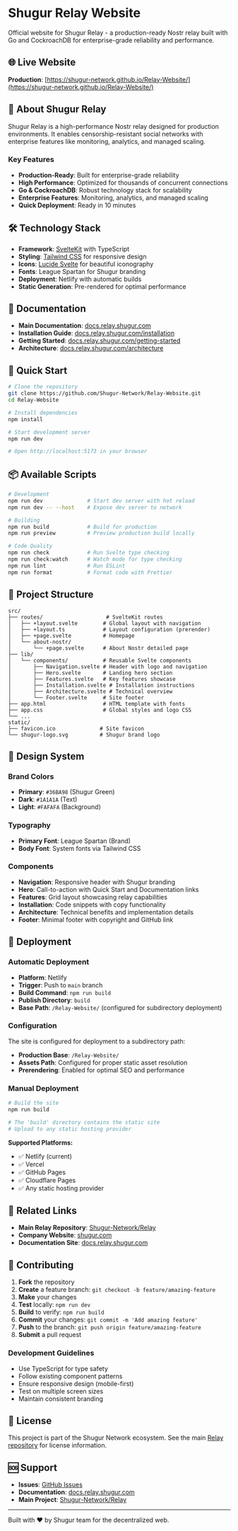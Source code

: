 # Shugur Relay Website

Official website for Shugur Relay - a production-ready Nostr relay built with Go and CockroachDB for enterprise-grade reliability and performance.

## 🌐 Live Website

**Production**: [https://shugur-network.github.io/Relay-Website/](https://shugur-network.github.io/Relay-Website/)

## 🚀 About Shugur Relay

Shugur Relay is a high-performance Nostr relay designed for production environments. It enables censorship-resistant social networks with enterprise features like monitoring, analytics, and managed scaling.

### Key Features

- **Production-Ready**: Built for enterprise-grade reliability
- **High Performance**: Optimized for thousands of concurrent connections
- **Go & CockroachDB**: Robust technology stack for scalability
- **Enterprise Features**: Monitoring, analytics, and managed scaling
- **Quick Deployment**: Ready in 10 minutes

## 🛠️ Technology Stack

- **Framework**: [SvelteKit](https://kit.svelte.dev/) with TypeScript
- **Styling**: [Tailwind CSS](https://tailwindcss.com/) for responsive design
- **Icons**: [Lucide Svelte](https://lucide.dev/) for beautiful iconography
- **Fonts**: League Spartan for Shugur branding
- **Deployment**: Netlify with automatic builds
- **Static Generation**: Pre-rendered for optimal performance

## 📖 Documentation

- **Main Documentation**: [docs.relay.shugur.com](https://docs.relay.shugur.com)
- **Installation Guide**: [docs.relay.shugur.com/installation](https://docs.relay.shugur.com/installation)
- **Getting Started**: [docs.relay.shugur.com/getting-started](https://docs.relay.shugur.com/getting-started)
- **Architecture**: [docs.relay.shugur.com/architecture](https://docs.relay.shugur.com/architecture)

## 🏃 Quick Start

```bash
# Clone the repository
git clone https://github.com/Shugur-Network/Relay-Website.git
cd Relay-Website

# Install dependencies
npm install

# Start development server
npm run dev

# Open http://localhost:5173 in your browser
```

## 📦 Available Scripts

```bash
# Development
npm run dev              # Start dev server with hot reload
npm run dev -- --host    # Expose dev server to network

# Building
npm run build            # Build for production
npm run preview          # Preview production build locally

# Code Quality
npm run check            # Run Svelte type checking
npm run check:watch      # Watch mode for type checking
npm run lint             # Run ESLint
npm run format           # Format code with Prettier
```

## 📁 Project Structure

```text
src/
├── routes/                    # SvelteKit routes
│   ├── +layout.svelte        # Global layout with navigation
│   ├── +layout.ts            # Layout configuration (prerender)
│   ├── +page.svelte          # Homepage
│   └── about-nostr/          
│       └── +page.svelte      # About Nostr detailed page
├── lib/
│   └── components/           # Reusable Svelte components
│       ├── Navigation.svelte # Header with logo and navigation
│       ├── Hero.svelte       # Landing hero section
│       ├── Features.svelte   # Key features showcase
│       ├── Installation.svelte # Installation instructions
│       ├── Architecture.svelte # Technical overview
│       └── Footer.svelte     # Site footer
├── app.html                  # HTML template with fonts
├── app.css                   # Global styles and logo CSS
└── ...
static/
├── favicon.ico              # Site favicon
└── shugur-logo.svg          # Shugur brand logo
```

## 🎨 Design System

### Brand Colors

- **Primary**: `#36BA98` (Shugur Green)
- **Dark**: `#1A1A1A` (Text)
- **Light**: `#FAFAFA` (Background)

### Typography

- **Primary Font**: League Spartan (Brand)
- **Body Font**: System fonts via Tailwind CSS

### Components

- **Navigation**: Responsive header with Shugur branding
- **Hero**: Call-to-action with Quick Start and Documentation links
- **Features**: Grid layout showcasing relay capabilities
- **Installation**: Code snippets with copy functionality
- **Architecture**: Technical benefits and implementation details
- **Footer**: Minimal footer with copyright and GitHub link

## 🚀 Deployment

### Automatic Deployment

- **Platform**: Netlify
- **Trigger**: Push to `main` branch
- **Build Command**: `npm run build`
- **Publish Directory**: `build`
- **Base Path**: `/Relay-Website/` (configured for subdirectory deployment)

### Configuration

The site is configured for deployment to a subdirectory path:

- **Production Base**: `/Relay-Website/`
- **Assets Path**: Configured for proper static asset resolution
- **Prerendering**: Enabled for optimal SEO and performance

### Manual Deployment

```bash
# Build the site
npm run build

# The 'build' directory contains the static site
# Upload to any static hosting provider
```

**Supported Platforms:**

- ✅ Netlify (current)
- ✅ Vercel
- ✅ GitHub Pages
- ✅ Cloudflare Pages
- ✅ Any static hosting provider

## 🔗 Related Links

- **Main Relay Repository**: [Shugur-Network/Relay](https://github.com/Shugur-Network/Relay)
- **Company Website**: [shugur.com](https://shugur.com)
- **Documentation Site**: [docs.relay.shugur.com](https://docs.relay.shugur.com)

## 🤝 Contributing

1. **Fork** the repository
2. **Create** a feature branch: `git checkout -b feature/amazing-feature`
3. **Make** your changes
4. **Test** locally: `npm run dev`
5. **Build** to verify: `npm run build`
6. **Commit** your changes: `git commit -m 'Add amazing feature'`
7. **Push** to the branch: `git push origin feature/amazing-feature`
8. **Submit** a pull request

### Development Guidelines

- Use TypeScript for type safety
- Follow existing component patterns
- Ensure responsive design (mobile-first)
- Test on multiple screen sizes
- Maintain consistent branding

## 📄 License

This project is part of the Shugur Network ecosystem. See the main [Relay repository](https://github.com/Shugur-Network/Relay) for license information.

## 🆘 Support

- **Issues**: [GitHub Issues](https://github.com/Shugur-Network/Relay-Website/issues)
- **Documentation**: [docs.relay.shugur.com](https://docs.relay.shugur.com)
- **Main Project**: [Shugur-Network/Relay](https://github.com/Shugur-Network/Relay)

---

Built with ❤️ by Shugur team for the decentralized web.
